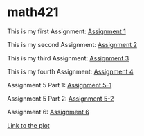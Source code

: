 # math421

This is my first Assignment: [Assignment 1](Assignment1.html)

This is my second Assignment: [Assignment 2](assignment2.html)

This is my third Assignment: [Assignment 3](assignment3.html)

This is my fourth Assignment: [Assignment 4](assignment4.html)

Assignment 5 Part 1: [Assignment 5-1](assignment5_part1.html)

Assignment 5 Part 2: [Assignment 5-2](assignment5_part2.html)

Assignment 6: [Assignment 6](assignment6.html)

[Link to the plot](abc.png)
